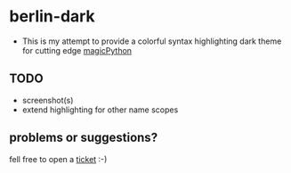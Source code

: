 # berlin-dark

+ This is my attempt to provide a colorful syntax highlighting dark theme for cutting edge [magicPython](https://marketplace.visualstudio.com/items?itemName=magicstack.MagicPython)

## TODO
+ screenshot(s)
+ extend highlighting for other name scopes

## problems or suggestions?
fell free to open a [ticket](https://github.com/frodo4fingers/berlin-dark/issues) :-)
